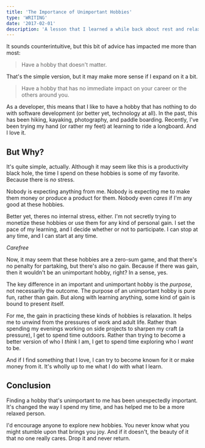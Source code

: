 ```yaml
---
title: 'The Importance of Unimportant Hobbies'
type: 'WRITING'
date: '2017-02-01'
description: 'A lesson that I learned a while back about rest and relaxation'
---
```


It sounds counterintuitive, but this bit of advice has impacted me more than most:

> Have a hobby that doesn't matter.

That's the simple version, but it may make more sense if I expand on it a bit.

> Have a hobby that has no immediate impact on your career or the others around you.

As a developer, this means that I like to have a hobby that has nothing to do with software development (or better yet, technology at all). In the past, this has been hiking, kayaking, photography, and paddle boarding. Recently, I've been trying my hand (or rather my feet) at learning to ride a longboard. And I love it.

## But Why?

It's quite simple, actually. Although it may seem like this is a productivity black hole, the time I spend on these hobbies is some of my favorite. Because there is _no_ stress.

Nobody is expecting anything from me. Nobody is expecting me to make them money or produce a product for them. Nobody even _cares_ if I'm any good at these hobbies.

Better yet, theres no internal stress, either. I'm not secretly trying to monetize these hobbies or use them for any kind of personal gain. I set the pace of my learning, and I decide whether or not to participate. I can stop at any time, and I can start at any time.

_Carefree_

Now, it may seem that these hobbies are a zero-sum game, and that there's no penalty for partaking, but there's also no gain. Because if there was gain, then it wouldn't be an unimportant hobby, right? In a sense, yes.

The key difference in an important and unimportant hobby is the _purpose_, not necessarily the outcome. The purpose of an unimportant hobby is pure fun, rather than gain. But along with learning anything, some kind of gain is bound to present itself.

For me, the gain in practicing these kinds of hobbies is relaxation. It helps me to unwind from the pressures of work and adult life. Rather than spending my evenings working on side projects to sharpen my craft (a pressure), I get to spend time outdoors. Rather than trying to become a better version of who I _think_ I am, I get to spend time exploring who I _want_ to be.

And if I find something that I love, I can try to become known for it or make money from it. It's wholly up to me what I do with what I learn.

## Conclusion

Finding a hobby that's unimportant to me has been unexpectedly important. It's changed the way I spend my time, and has helped me to be a more relaxed person.

I'd encourage anyone to explore new hobbies. You never know what you might stumble upon that brings you joy. And if it doesn't, the beauty of it that no one really cares. Drop it and never return.
